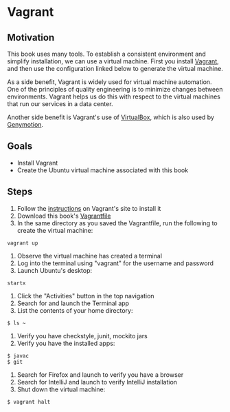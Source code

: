 # Vagrant

## Motivation

This book uses many tools. To establish a consistent environment and simplify installation, we can use a virtual machine. First you install [Vagrant](https://www.vagrantup.com), and then use the configuration linked below to generate the virtual machine.

As a side benefit, Vagrant is widely used for virtual machine automation. One of the principles of quality engineering is to minimize changes between environments. Vagrant helps us do this with respect to the virtual machines that run our services in a data center.

Another side benefit is Vagrant's use of [VirtualBox](https://www.virtualbox.org/), which is also used by [Genymotion](https://www.genymotion.com).


## Goals

* Install Vagrant
* Create the Ubuntu virtual machine associated with this book


## Steps

1. Follow the [instructions](http://docs.vagrantup.com/v2/getting-started/index.html) on Vagrant's site to install it
1. Download this book's [Vagrantfile](../Vagrantfile)
1. In the same directory as you saved the Vagrantfile, run the following to create the virtual machine:
```
vagrant up
```
1. Observe the virtual machine has created a terminal
1. Log into the terminal using "vagrant" for the username and password
1. Launch Ubuntu's desktop:
```
startx
```
1. Click the "Activities" button in the top navigation
1. Search for and launch the Terminal app
1. List the contents of your home directory:
```
$ ls ~
```
1. Verify you have checkstyle, junit, mockito jars
1. Verify you have the installed apps:
```
$ javac
$ git
```
1. Search for Firefox and launch to verify you have a browser
1. Search for IntelliJ and launch to verify IntelliJ installation
1. Shut down the virtual machine:
```
$ vagrant halt
```




